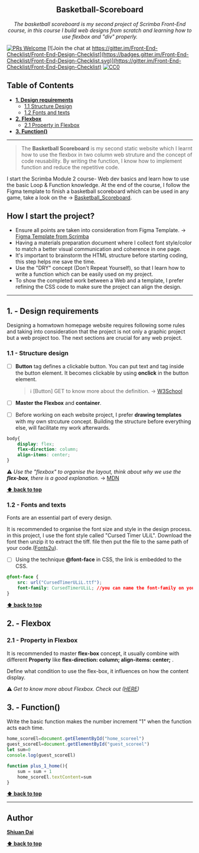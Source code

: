 <h2 align="center">Basketball-Scoreboard</h2>

<p align="center">
  <em> The basketball scoreboard is my second project of Scrimba Front-End course, in this course I build web designs from scratch and learning how to use flexbox and "div" properly.</em>
</p>

[![PRs Welcome](https://img.shields.io/badge/PRs-welcome-brightgreen.svg)](http://makeapullrequest.com) [![Join the chat at https://gitter.im/Front-End-Checklist/Front-End-Design-Checklist](https://badges.gitter.im/Front-End-Checklist/Front-End-Design-Checklist.svg)](https://gitter.im/Front-End-Checklist/Front-End-Design-Checklist) [![CC0](https://img.shields.io/badge/license-CC0-green.svg)](https://creativecommons.org/publicdomain/zero/1.0/)

## Table of Contents
* **[1. Design requirements](#1---design-requirements)**
	* [1.1 Structure Design](#11---structure-design)
	* [1.2 Fonts and texts](#12---fonts-and-texts)
* **[2. Flexbox](#2---Flexbox)**
	* [2.1 Property in Flexbox](#21---Property-in-Flexbox)
* **[3. Function()](#3---function)**

---

> The **Basketball Scoreboard** is my second static website which I learnt how to use the flexbox in two column web struture and the concept of code reusability. By writing the function, I know how to implement function and reduce the repetitive code.

I start the Scrimba Module 2 course- Web dev basics and learn how to use the basic Loop & Function knowledge. At the end of the course, I follow the Figma template to finish a basketball scoreboard which can be used in any game, take a look on the → [Basketball_Scoreboard](https://shiuandai.github.io/Basketball-Scoreboard/).

## How I start the project?

* Ensure all points are taken into consideration from Figma Template. → [Figma Template from Scrimba](https://www.figma.com/file/YC48MCx4frBFtYoz6rNJE6/Basketball-Scoreboard?type=design&node-id=0%3A1&mode=design&t=x5mv3JS4Vi3QXr1R-1)
* Having a materials preparation document where I collect font style/color to match a better visual communication and coherence in one page.
* It's important to brainstorm the HTML structure before starting coding, this step helps me save the time.
* Use the "DRY" concept (Don't Repeat Yourself), so that I learn how to write a function which can be easily used on my project.
* To show the completed work between a Web and a template, I prefer refining the CSS code to make sure the project can align the design.

---

## 1. - Design requirements

Designing a homwtown homepage website requires following some rules and taking into consideration that the project is not only a graphic project but a web project too. The next sections are crucial for any web project.

### 1.1 - Structure design

* [ ] **Button** tag defines a clickable button. You can put text and tag inside the button element. It becomes clickable by using **onclick** in the button element.
	> ℹ️ [Button] GET to know more about the definition. → [W3School](https://www.w3schools.com/jsref/event_onclick.asp)

* [ ] **Master the Flexbox** and **container**. 
* [ ] Before working on each website project, I prefer **drawing templates** with my own strcuture concept. Building the structure before everything else, will facilitate my work afterwards.

```css
body{
    display: flex;
    flex-direction: column;
    align-items: center;
} 
```

⚠️ *Use the "flexbox" to organise the layout, think about why we use the **flex-box**, there is a good explanation.* → [MDN](https://developer.mozilla.org/en-US/docs/Web/CSS/CSS_flexible_box_layout/Typical_use_cases_of_flexbox)

**[⬆ back to top](#table-of-contents)**


### 1.2 - Fonts and texts

Fonts are an essential part of every design.

It is recommended to organise the font size and style in the design process. in this project, I use the font style called "Cursed Timer ULiL". Download the font then unzip it to extract the tiff. file then put the file to the same path of your code.([Fonts2u](https://fonts2u.com/cursed-timer-ulil.font)).

* [ ] Using the technique **@font-face** in CSS, the link is embedded to the CSS. 

```css
@font-face {
    src: url("CursedTimerULiL.ttf");
    font-family: CursedTimerULiL; //you can name the font-family on your own then you can use the font-family to implement in other element.
}
```

**[⬆ back to top](#table-of-contents)**


## 2. - Flexbox

### 2.1 - Property in Flexbox

It is recommended to master **flex-box** concept, it usually combine with different **Property** like **flex-direction: column; align-items: center;** .

Define what condition to use the flex-box, it influences on how the content display.

⚠️ *Get to know more about Flexbox. Check out ([HERE](https://www.w3schools.com/css/css3_flexbox_container.asp))*

## 3. - Function()

Write the basic function makes the number increment "1" when the function acts each time.

```js
home_scoreEl=document.getElementById("home_scoreel")
guest_scoreEl=document.getElementById("guest_scoreel")
let sum=0
console.log(guest_scoreEl)

function plus_1_home(){
    sum = sum + 1
    home_scoreEl.textContent=sum
}
```

**[⬆ back to top](#table-of-contents)**

---

## Author

**[Shiuan Dai](https://www.linkedin.com/in/shiuandai/)**

**[⬆ back to top](#table-of-contents)**


[6]:	https://guideguide.me/
[7]:	https://www.sketchapp.com/docs/canvas/rulers-guides-grids/
[8]:	https://getbootstrap.com/docs/4.0/layout/grid/
[9]:	http://flexboxgrid.com/
[10]: https://css-tricks.com/dont-overthink-it-grids/
[11]:	https://www.lifewire.com/aco-file-2619477
[16]:	http://bradfrost.com/blog/post/atomic-web-design/
[22]:	https://js.libhunt.com/
[23]:	https://bestof.js.org/
[28]:	https://gitter.im/Front-End-Checklist/Front-End-Design-Checklist
